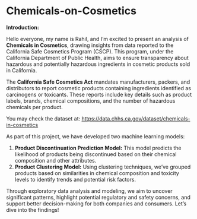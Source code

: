 # Chemicals-on-Cosmetics

**Introduction:**  

Hello everyone, my name is Rahil, and I’m excited to present an analysis of **Chemicals in Cosmetics**, drawing insights from data reported to the California Safe Cosmetics Program (CSCP). This program, under the California Department of Public Health, aims to ensure transparency about hazardous and potentially hazardous ingredients in cosmetic products sold in California.  

The **California Safe Cosmetics Act** mandates manufacturers, packers, and distributors to report cosmetic products containing ingredients identified as carcinogens or toxicants. These reports include key details such as product labels, brands, chemical compositions, and the number of hazardous chemicals per product.  

You may check the dataset at: https://data.chhs.ca.gov/dataset/chemicals-in-cosmetics

As part of this project, we have developed two machine learning models:  
1. **Product Discontinuation Prediction Model:** This model predicts the likelihood of products being discontinued based on their chemical composition and other attributes.  
2. **Product Clustering Model:** Using clustering techniques, we’ve grouped products based on similarities in chemical composition and toxicity levels to identify trends and potential risk factors.  

Through exploratory data analysis and modeling, we aim to uncover significant patterns, highlight potential regulatory and safety concerns, and support better decision-making for both companies and consumers. Let’s dive into the findings!  
